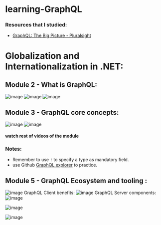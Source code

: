 # learning-GraphQL
### Resources that I studied:<br>
- [GraphQL: The Big Picture - Pluralsight](https://www.pluralsight.com/courses/graphql-big-picture)

# Globalization and Internationalization in .NET:
## Module 2 - What is GraphQL:
![image](https://github.com/user-attachments/assets/67b0abbb-41f5-4e84-89f3-f0c70fdb748b)
![image](https://github.com/user-attachments/assets/c51a8de0-6247-4fac-889d-56bafcdd3564)
![image](https://github.com/user-attachments/assets/5a3c9eb1-d079-4247-ab61-5cd439ffc87c)

## Module 3 - GraphQL core concepts:
![image](https://github.com/user-attachments/assets/4bf4de18-6b76-4d1a-b708-8f95e4a8ad6f)
![image](https://github.com/user-attachments/assets/caa9990b-c9c7-44d5-85c0-ca2e0b25ba7f)


#### watch rest of videos of the module

### Notes:
- Remember to use `!` to specify a type as mandatory field.
- use Github [GraphQL explorer](https://developer.github.com/v4/explorer) to practice.


## Module 5 - GraphQL Ecosystem and tooling :
![image](https://github.com/user-attachments/assets/d117f67f-8529-4aea-99c8-5d6875a57313)
GraphQL Client benefits:
![image](https://github.com/user-attachments/assets/179253df-3f8c-4912-a2a2-2796a4debf2f)
GraphQL Server components:
![image](https://github.com/user-attachments/assets/513c14b5-cfb6-4062-830b-90bafaf2041d)

![image](https://github.com/user-attachments/assets/29f4d046-e758-4503-97ab-dc30a4b12d57)


![image](https://github.com/user-attachments/assets/e5bc1097-32eb-4aa9-9997-6ccea505dc1c)



